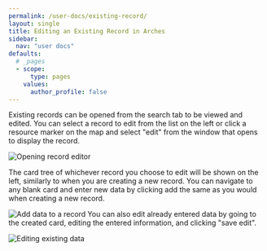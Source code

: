 ```yaml
---
permalink: /user-docs/existing-record/
layout: single
title: Editing an Existing Record in Arches
sidebar:
  nav: "user docs"
defaults:
  # _pages
  - scope:
      type: pages
    values:
      author_profile: false
---
```


Existing records can be opened from the search tab to be viewed and edited. You can select a record to edit from the list on the left or click a resource marker on the map and select "edit" from the window that opens to display the record.  

![Opening record editor]({{site.url}}/assets/images/recordEdit.png)

The card tree of whichever record you choose to edit will be shown on the left, similarly to when you are creating a new record. You can navigate to any blank card and enter new data by clicking add the same as you would when creating a new record.  

![Add data to a record]({{site.url}}/assets/GIFs/recordEditAdd.gif)
You can also edit already entered data by going to the created card, editing the entered information, and clicking "save edit".  

![Editing existing data]({{site.url}}/assets/GIFs/recordEditEdit.gif)
